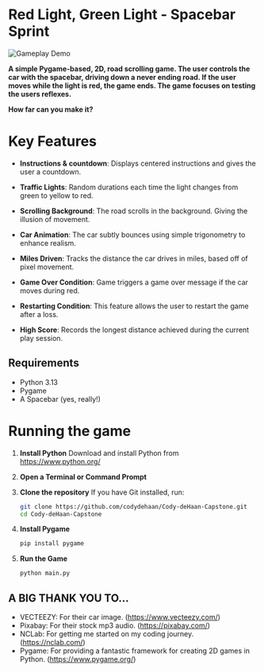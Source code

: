 # Red Light, Green Light - Spacebar Sprint

![Gameplay Demo](https://github.com/user-attachments/assets/8e491fc6-9d42-40db-ac66-b14eafc6914)

**A simple Pygame-based, 2D, road scrolling game. The user controls the car with the spacebar, driving down a never ending road. If the user moves while the light is red, the game ends. The game focuses on testing the users reflexes.**

**How far can you make it?**

# Key Features

- **Instructions & countdown**: Displays centered instructions and gives the user a countdown.

- **Traffic Lights**: Random durations each time the light changes from green to yellow to red.

- **Scrolling Background**: The road scrolls in the background. Giving the illusion of movement.

- **Car Animation**: The car subtly bounces using simple trigonometry to enhance realism.

- **Miles Driven**: Tracks the distance the car drives in miles, based off of pixel movement.

- **Game Over Condition**: Game triggers a game over message if the car moves during red.

- **Restarting Condition**: This feature allows the user to restart the game after a loss.

- **High Score**: Records the longest distance achieved during the current play session.

## Requirements

- Python 3.13
- Pygame
- A Spacebar (yes, really!)

# Running the game

1. **Install Python**
   Download and install Python from https://www.python.org/

2. **Open a Terminal or Command Prompt**

3. **Clone the repository**
   If you have Git installed, run:

   ```bash
   git clone https://github.com/codydehaan/Cody-deHaan-Capstone.git
   cd Cody-deHaan-Capstone
   ```

4. **Install Pygame**

   ```bash
   pip install pygame
   ```

5. **Run the Game**
   ```bash
   python main.py
   ```

## **A BIG THANK YOU TO...**

- VECTEEZY: For their car image. (https://www.vecteezy.com/)
- Pixabay: For their stock mp3 audio. (https://pixabay.com/)
- NCLab: For getting me started on my coding journey. (https://nclab.com/)
- Pygame: For providing a fantastic framework for creating 2D games in Python. (https://www.pygame.org/)
